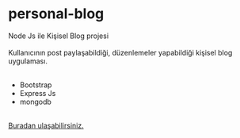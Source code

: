 # personal-blog
Node Js ile Kişisel Blog projesi
<br>
<br>
Kullanıcının post paylaşabildiği, düzenlemeler yapabildiği kişisel blog uygulaması.
<br><br>
<ul>
<li>Bootstrap</li>
<li>Express Js</li>
<li>mongodb</li>
</ul>
<br>
<a href="https://duhanbayrak.herokuapp.com/"> Buradan ulaşabilirsiniz.</a>
